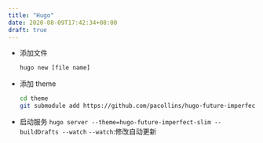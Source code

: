 ```yaml
---
title: "Hugo"
date: 2020-08-09T17:42:34+08:00
draft: true
---
```


* 添加文件
  ```sh
  hugo new [file name]
  ```
* 添加 theme
  ```sh
  cd theme
  git submodule add https://github.com/pacollins/hugo-future-imperfect-slim.git
  ```

* 启动服务
  `hugo server --theme=hugo-future-imperfect-slim --buildDrafts --watch`
  `--watch`:修改自动更新